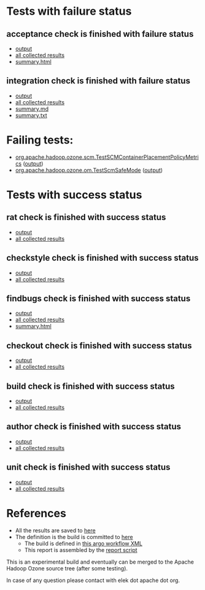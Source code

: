 # Tests with failure status

## acceptance check is finished with failure status

   * [output](https://raw.githubusercontent.com/elek/ozone-ci-03/master/pr/pr-hdds-2327-drft4/acceptance/output.log)
   * [all collected results](https://github.com/elek/ozone-ci-03/tree/master/pr/pr-hdds-2327-drft4/acceptance)
   * [summary.html](https://elek.github.io/ozone-ci-03/pr/pr-hdds-2327-drft4/acceptance/summary.html)


## integration check is finished with failure status

   * [output](https://raw.githubusercontent.com/elek/ozone-ci-03/master/pr/pr-hdds-2327-drft4/integration/output.log)
   * [all collected results](https://github.com/elek/ozone-ci-03/tree/master/pr/pr-hdds-2327-drft4/integration)
   * [summary.md](https://github.com/elek/ozone-ci-03/tree/master/pr/pr-hdds-2327-drft4/integration/summary.md)
   * [summary.txt](https://github.com/elek/ozone-ci-03/tree/master/pr/pr-hdds-2327-drft4/integration/summary.txt)

# Failing tests: 

 * [org.apache.hadoop.ozone.scm.TestSCMContainerPlacementPolicyMetrics](hadoop-ozone/integration-test/org.apache.hadoop.ozone.scm.TestSCMContainerPlacementPolicyMetrics.txt) ([output](hadoop-ozone/integration-test/org.apache.hadoop.ozone.scm.TestSCMContainerPlacementPolicyMetrics-output.txt))
 * [org.apache.hadoop.ozone.om.TestScmSafeMode](hadoop-ozone/integration-test/org.apache.hadoop.ozone.om.TestScmSafeMode.txt) ([output](hadoop-ozone/integration-test/org.apache.hadoop.ozone.om.TestScmSafeMode-output.txt))


# Tests with success status

## rat check is finished with success status

   * [output](https://raw.githubusercontent.com/elek/ozone-ci-03/master/pr/pr-hdds-2327-drft4/rat/output.log)
   * [all collected results](https://github.com/elek/ozone-ci-03/tree/master/pr/pr-hdds-2327-drft4/rat)


## checkstyle check is finished with success status

   * [output](https://raw.githubusercontent.com/elek/ozone-ci-03/master/pr/pr-hdds-2327-drft4/checkstyle/output.log)
   * [all collected results](https://github.com/elek/ozone-ci-03/tree/master/pr/pr-hdds-2327-drft4/checkstyle)


## findbugs check is finished with success status

   * [output](https://raw.githubusercontent.com/elek/ozone-ci-03/master/pr/pr-hdds-2327-drft4/findbugs/output.log)
   * [all collected results](https://github.com/elek/ozone-ci-03/tree/master/pr/pr-hdds-2327-drft4/findbugs)
   * [summary.html](https://elek.github.io/ozone-ci-03/pr/pr-hdds-2327-drft4/findbugs/summary.html)


## checkout check is finished with success status

   * [output](https://raw.githubusercontent.com/elek/ozone-ci-03/master/pr/pr-hdds-2327-drft4/checkout/output.log)
   * [all collected results](https://github.com/elek/ozone-ci-03/tree/master/pr/pr-hdds-2327-drft4/checkout)


## build check is finished with success status

   * [output](https://raw.githubusercontent.com/elek/ozone-ci-03/master/pr/pr-hdds-2327-drft4/build/output.log)
   * [all collected results](https://github.com/elek/ozone-ci-03/tree/master/pr/pr-hdds-2327-drft4/build)


## author check is finished with success status

   * [output](https://raw.githubusercontent.com/elek/ozone-ci-03/master/pr/pr-hdds-2327-drft4/author/output.log)
   * [all collected results](https://github.com/elek/ozone-ci-03/tree/master/pr/pr-hdds-2327-drft4/author)


## unit check is finished with success status

   * [output](https://raw.githubusercontent.com/elek/ozone-ci-03/master/pr/pr-hdds-2327-drft4/unit/output.log)
   * [all collected results](https://github.com/elek/ozone-ci-03/tree/master/pr/pr-hdds-2327-drft4/unit)




# References

 * All the results are saved to [here](https://github.com/elek/ozone-ci-03/tree/master/pr/pr-hdds-2327-drft4/)
 * The definition is the build is committed to [here](https://github.com/elek/argo-ozone)
    * The build is defined in [this argo workflow XML](https://github.com/elek/argo-ozone/blob/master/ozone-build.yaml)
    * This report is assembled by the [report script](https://github.com/elek/argo-ozone/blob/master/scripts/report.sh)

This is an experimental build and eventually can be merged to the Apache Hadoop Ozone source tree (after some testing).

In case of any question please contact with elek dot apache dot org.
